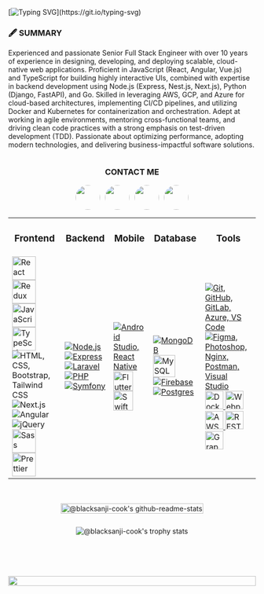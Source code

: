 [![Typing SVG](https://readme-typing-svg.herokuapp.com?font=Dancing+Script&size=40&center=true&vCenter=true&width=1000&height=100&lines=Hello+Welcome+To+My+Github+Profile;I+Am+A+Fullstack+And+Mobile+Developer.;I+Have+8+Years+Of+Experiences.)](https://git.io/typing-svg)

<h3 align="left">🖋️ SUMMARY</h3>
<p align="left">
Experienced and passionate Senior Full Stack Engineer with over 10 years of experience in designing, developing, and deploying scalable, cloud-native web applications. Proficient in JavaScript (React, Angular, Vue.js) and TypeScript for building highly interactive UIs, combined with expertise in backend development using Node.js (Express, Nest.js, Next.js), Python (Django, FastAPI), and Go. Skilled in leveraging AWS, GCP, and Azure for cloud-based architectures, implementing CI/CD pipelines, and utilizing Docker and Kubernetes for containerization and orchestration. Adept at working in agile environments, mentoring cross-functional teams, and driving clean code practices with a strong emphasis on test-driven development (TDD). Passionate about optimizing performance, adopting modern technologies, and delivering business-impactful software solutions.
</p>
<div style="display:flex; justify-content:center; align-items:center; gap:10px">
<h3 align="left">CONTACT ME</h3>
</div>
<div style="display:flex; justify-content:center; align-items:center; gap:10px">
<a href="https://discord.gg/cook.blacklegsanji" style="text-decoration:none; display:flex; justify-content:center; align-items:center; gap:10px; border-radius:50%;">
<img src="https://camo.githubusercontent.com/ae76bfbcd3ea4af324682842213b28d9a7ebdd8791d8531d1b7e3b8b4d2a0302/68747470733a2f2f6564656e742e6769746875622e696f2f537570657254696e7949636f6e732f696d616765732f7376672f646973636f72642e737667"  width="50px" height="50px" border-radius='50%' style="border-radius:50%" alt=""/>
</a>
<a href="https://join.skype.com/invite/jyeDvQ9SeX2O" style="text-decoration:none; display:flex; justify-content:center; align-items:center; gap:10px">
<img src="https://camo.githubusercontent.com/22023d4adf754bb8ffe0ef2275e6969127a8b5b48b3b832e708c7ffc58c770a5/68747470733a2f2f6564656e742e6769746875622e696f2f537570657254696e7949636f6e732f696d616765732f7376672f736b7970652e737667"  width="50px" height="50px" style="border-radius:50%" alt=""/>
</a>
<a href="https://t.me/cook_blacklegsanji" style="text-decoration:none; display:flex; justify-content:center; align-items:center; gap:10px">
<img src="https://camo.githubusercontent.com/39db39da6e1aac8ecc67f49a02e4a115318c211694e0a1e2b6eb775ba28c6e29/68747470733a2f2f6564656e742e6769746875622e696f2f537570657254696e7949636f6e732f696d616765732f7376672f74656c656772616d2e737667"  width="50px" height="50px" style="border-radius:50%" alt=""/>
</a> 
<a href="https://FireFist.Portgas.D.Ace1013@gmail.com" style="text-decoration:none; display:flex; justify-content:center; align-items:center; gap:10px">
<img src="https://camo.githubusercontent.com/103e288a5e9194c4cbbaf416dd7652c1fa89a4b15e11b75a6bc3c8a136c22fcd/68747470733a2f2f6564656e742e6769746875622e696f2f537570657254696e7949636f6e732f696d616765732f7376672f656d61696c2e737667"  width="50px" height="50px" style="border-radius:50%" alt=""/>
</a>
</div>

<div style='display:flex; flex-direction:column; align-items:center ; justify-content:center'>
<table>
  <tr>
    <th><h3 align="center">Frontend</h3></th>
    <th><h3 align="center">Backend</h3></th>
    <th><h3 align="center">Mobile</h3></th>
    <th><h3 align="center">Database</h3></th>
    <th><h3 align="center">Tools</h3></th>
  </tr>
  <tr>
    <td>
        <img src="https://techstack-generator.vercel.app/react-icon.svg" alt="React" width="48" height="48" />
        <img src="https://techstack-generator.vercel.app/redux-icon.svg" alt="Redux" width="48" height="48" />
        <img src="https://techstack-generator.vercel.app/js-icon.svg" alt="JavaScript" width="48" height="48" />
        <img src="https://techstack-generator.vercel.app/ts-icon.svg" alt="TypeScript" width="48" height="48" />
        <img src="https://skillicons.dev/icons?i=html,css,bootstrap,tailwindcss" alt="HTML, CSS, Bootstrap, Tailwind CSS" />
        <img src="https://skillicons.dev/icons?i=nextjs" alt="Next.js" />
        <img src="https://skillicons.dev/icons?i=angular" alt="Angular" />
        <img src="https://skillicons.dev/icons?i=jquery" alt="jQuery" />
        <img src="https://techstack-generator.vercel.app/sass-icon.svg" alt="Sass" width="48" height="48" />
        <img src="https://techstack-generator.vercel.app/prettier-icon.svg" alt="Prettier" width="48" height="48" />
    </td>
    <td>
      <a href="https://skillicons.dev">
        <img src="https://skillicons.dev/icons?i=nodejs" alt="Node.js" />
        <img src="https://skillicons.dev/icons?i=express" alt="Express" />
        <img src="https://skillicons.dev/icons?i=laravel" alt="Laravel" />
        <img src="https://skillicons.dev/icons?i=php" alt="PHP" />
        <img src="https://skillicons.dev/icons?i=symfony" alt="Symfony" />
      </a>
    </td>
    <td>
      <a href="https://skillicons.dev">
        <img src="https://skillicons.dev/icons?i=androidstudio,react" alt="Android Studio, React Native" />
        <img src="https://skillicons.dev/icons?i=flutter" alt="Flutter" width="40" height="40" />
        <img src="https://techstack-generator.vercel.app/swift-icon.svg" alt="Swift" width="40" height="40" />
      </a>
    </td>
    <td>
      <a href="https://skillicons.dev">
        <img src="https://skillicons.dev/icons?i=mongodb" alt="MongoDB" />
        <img src="https://techstack-generator.vercel.app/mysql-icon.svg" alt="MySQL" width="45" height="45" />
        <img src="https://skillicons.dev/icons?i=firebase" alt="Firebase" />
        <img src="https://skillicons.dev/icons?i=postgres" alt="Postgres" />
      </a>
    </td>
    <td>
      <a href="https://skillicons.dev">
        <img src="https://skillicons.dev/icons?i=git,github,gitlab,azure,vscode" alt="Git, GitHub, GitLab, Azure, VS Code" />
        <img src="https://skillicons.dev/icons?i=figma,photoshop,nginx,postman,visualstudio" alt="Figma, Photoshop, Nginx, Postman, Visual Studio" />
        <img src="https://techstack-generator.vercel.app/docker-icon.svg" alt="Docker" width="37" height="37" />
        <img src="https://techstack-generator.vercel.app/webpack-icon.svg" alt="Webpack" width="37" height="37" />
        <img src="https://techstack-generator.vercel.app/aws-icon.svg" alt="AWS" width="37" height="37" />
        <img src="https://techstack-generator.vercel.app/restapi-icon.svg" alt="REST API" width="37" height="37" />
        <img src="https://techstack-generator.vercel.app/graphql-icon.svg" alt="GraphQL" width="37" height="37" />
      </a>
    </td>
  </tr>
</table>
<br />

<br>
<div align="center">
 <a href="https://github.com/blacksanji-cook?tab=repositories" style="display:flex; flex-direction:row; justify-content:center; align-items:center; gap:10px;">
 <img src="https://github-readme-stats-one-bice.vercel.app/api?username=blacksanji-cook&theme=gotham&show_icons=true&count_private=true&hide_border=true&role=OWNER,ORGANIZATION_MEMBER,COLLABORATOR"  width="100%"  alt="@blacksanji-cook's github-readme-stats" style="margin-bottom:10px"/>
<!-- <img src='https://github-readme-stats.vercel.app/api/top-langs/?username=blacksanji-cook&layout=compact&theme=vision-friendly-dark' width="45%" height="180px"> -->
 </a>
</div>

<br>
<div >
    <div style="display: inline-block; height:100px;">
        <picture>
            <source media="(prefers-color-scheme: dark)" srcset="https://github-profile-trophy.vercel.app/?username=blacksanji-cook&theme=onestar&no-frame=true&column=8&row=1" />
            <source media="(prefers-color-scheme: light)" srcset="https://github-profile-trophy.vercel.app/?username=blacksanji-cook&theme=onedark&no-frame=true&column=8&row=1" />
            <img align="center" src="https://github-profile-trophy.vercel.app/?username=blacksanji-cook&theme=onestar&no-frame=true&column=8&row=1" alt="@blacksanji-cook's trophy stats" />
        </picture>
    </div>
 
</div>

<img width=100% src="https://capsule-render.vercel.app/api?type=waving&height=200&color=gradient&text=Welcome&fontAlign=50&textBg=false&rotate=0&strokeWidth=0&reversal=true&section=footer&fontAlignY=61&descAlign=0&descAlignY=0"/>
<div>
